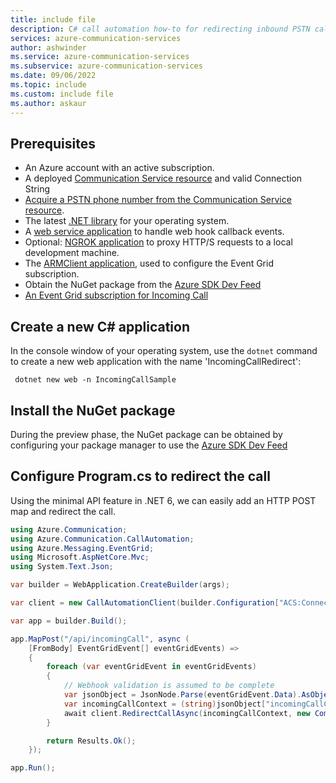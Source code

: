 ```yaml
---
title: include file
description: C# call automation how-to for redirecting inbound PSTN calls
services: azure-communication-services
author: ashwinder
ms.service: azure-communication-services
ms.subservice: azure-communication-services
ms.date: 09/06/2022
ms.topic: include
ms.custom: include file
ms.author: askaur
---
```


## Prerequisites

- An Azure account with an active subscription.
- A deployed [Communication Service resource](../../../quickstarts/create-communication-resource.md) and valid Connection String
- [Acquire a PSTN phone number from the Communication Service resource](../../../quickstarts/telephony/get-phone-number.md).
- The latest [.NET library](https://dotnet.microsoft.com/download/dotnet-core) for your operating system.
- A [web service application](/aspnet/core/web-api) to handle web hook callback events.
- Optional: [NGROK application](https://ngrok.com/) to proxy HTTP/S requests to a local development machine.
- The [ARMClient application](https://github.com/projectkudu/ARMClient), used to configure the Event Grid subscription.
- Obtain the NuGet package from the [Azure SDK Dev Feed](https://github.com/Azure/azure-sdk-for-net/blob/main/CONTRIBUTING.md#nuget-package-dev-feed)
- [An Event Grid subscription for Incoming Call](../../../how-tos/call-automation-sdk/subscribe-to-incoming-call.md)

## Create a new C# application

In the console window of your operating system, use the `dotnet` command to create a new web application with the name 'IncomingCallRedirect':

```console
 dotnet new web -n IncomingCallSample 
```

## Install the NuGet package

During the preview phase, the NuGet package can be obtained by configuring your package manager to use the [Azure SDK Dev Feed](https://github.com/Azure/azure-sdk-for-net/blob/main/CONTRIBUTING.md#nuget-package-dev-feed)

## Configure Program.cs to redirect the call

Using the minimal API feature in .NET 6, we can easily add an HTTP POST map and redirect the call.
```csharp
using Azure.Communication;
using Azure.Communication.CallAutomation;
using Azure.Messaging.EventGrid;
using Microsoft.AspNetCore.Mvc;
using System.Text.Json;

var builder = WebApplication.CreateBuilder(args);

var client = new CallAutomationClient(builder.Configuration["ACS:ConnectionString"]);

var app = builder.Build();

app.MapPost("/api/incomingCall", async (
    [FromBody] EventGridEvent[] eventGridEvents) =>
    {
        foreach (var eventGridEvent in eventGridEvents)
        {
            // Webhook validation is assumed to be complete
            var jsonObject = JsonNode.Parse(eventGridEvent.Data).AsObject();
            var incomingCallContext = (string)jsonObject["incomingCallContext"];
            await client.RedirectCallAsync(incomingCallContext, new CommunicationUserIdentifier("<INSERT_ACS_ID>"));
        }

        return Results.Ok();
    });

app.Run();
```
